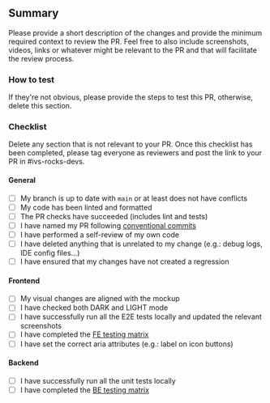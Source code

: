 ## Summary

Please provide a short description of the changes and provide the minimum required context to review the PR. Feel free to also include screenshots, videos, links or whatever might be relevant to the PR and that will facilitate the review process.

### How to test

If they're not obvious, please provide the steps to test this PR, otherwise, delete this section.

### Checklist

Delete any section that is not relevant to your PR. Once this checklist has been completed, please tag everyone as reviewers and post the link to your PR in #ivs-rocks-devs.

#### General

- [ ] My branch is up to date with `main` or at least does not have conflicts
- [ ] My code has been linted and formatted
- [ ] The PR checks have succeeded (includes lint and tests)
- [ ] I have named my PR following [conventional commits](https://www.conventionalcommits.org/en/v1.0.0/)
- [ ] I have performed a self-review of my own code
- [ ] I have deleted anything that is unrelated to my change (e.g.: debug logs, IDE config files...)
- [ ] I have ensured that my changes have not created a regression

#### Frontend

- [ ] My visual changes are aligned with the mockup
- [ ] I have checked both DARK and LIGHT mode
- [ ] I have successfully run all the E2E tests locally and updated the relevant screenshots
- [ ] I have completed the [FE testing matrix](https://docs.google.com/spreadsheets/d/1Sa3F6AP-xQJQQwUu8Rfy8eysvUX3zb113GSvJG7v2Tw/edit#gid=0)
- [ ] I have set the correct aria attributes (e.g.: label on icon buttons)

#### Backend

- [ ] I have successfully run all the unit tests locally
- [ ] I have completed the [BE testing matrix](https://docs.google.com/spreadsheets/d/1Sa3F6AP-xQJQQwUu8Rfy8eysvUX3zb113GSvJG7v2Tw/edit#gid=1742227813)
